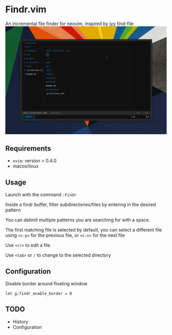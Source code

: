 # Findr.vim
An incremental file finder for neovim, inspired by [ivy](https://github.com/abo-abo/swiper) find-file
![Screenshot](screenshots/findr.gif)

## Requirements
* `nvim`: version > 0.4.0
* macos/linux

## Usage
Launch with the command `:Findr`

Inside a findr buffer, filter subdirectories/files by entering in the desired
pattern

You can delimit multiple patterns you are searching for with a space.

The first matching file is selected by default, you can select a different
file using `<c-p>` for the previous file, or `<c-n>` for the next file

Use `<cr>` to edit a file

Use `<tab>` or `/` to change to the selected directory

## Configuration
Disable border around floating window
```vim
let g:findr_enable_border = 0
```

## TODO
* History
* Configuration

